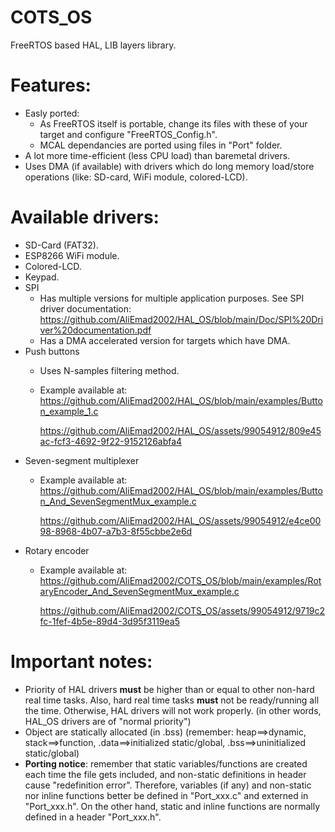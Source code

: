 # COTS_OS
FreeRTOS based HAL, LIB layers library.

# Features:
  * Easly ported:
    * As FreeRTOS itself is portable, change its files with these of your target and configure "FreeRTOS_Config.h".
    * MCAL dependancies are ported using files in "Port" folder.
  * A lot more time-efficient (less CPU load) than baremetal drivers.
  * Uses DMA (if available) with drivers which do long memory load/store operations (like: SD-card, WiFi module, colored-LCD).

# Available drivers:
  * SD-Card (FAT32).
  * ESP8266 WiFi module.
  * Colored-LCD.
  * Keypad.
  * SPI
    * Has multiple versions for multiple application purposes. See SPI driver documentation: https://github.com/AliEmad2002/HAL_OS/blob/main/Doc/SPI%20Driver%20documentation.pdf
    * Has a DMA accelerated version for targets which have DMA.
  * Push buttons
    * Uses N-samples filtering method.
    * Example available at: https://github.com/AliEmad2002/HAL_OS/blob/main/examples/Button_example_1.c
       
       https://github.com/AliEmad2002/HAL_OS/assets/99054912/809e45ac-fcf3-4692-9f22-9152126abfa4
  * Seven-segment multiplexer
    * Example available at: https://github.com/AliEmad2002/HAL_OS/blob/main/examples/Button_And_SevenSegmentMux_example.c
    

      https://github.com/AliEmad2002/HAL_OS/assets/99054912/e4ce0098-8968-4b07-a7b3-8f55cbbe2e6d
  * Rotary encoder
    * Example available at: https://github.com/AliEmad2002/COTS_OS/blob/main/examples/RotaryEncoder_And_SevenSegmentMux_example.c
      

      https://github.com/AliEmad2002/COTS_OS/assets/99054912/9719c2fc-1fef-4b5e-89d4-3d95f3119ea5




    

# Important notes:
  * Priority of HAL drivers **must** be higher than or equal to other non-hard real time tasks. Also, hard real time tasks **must** not be ready/running all the time. Otherwise, HAL drivers will not work properly. (in other words, HAL_OS drivers are of "normal priority")
  * Object are statically allocated (in .bss) (remember: heap==>dynamic, stack==>function, .data==>initialized static/global, .bss==>uninitialized static/global)
  * **Porting notice**: remember that static variables/functions are created each time the file gets included, and non-static definitions in header cause "redefinition error". Therefore, variables (if any) and non-static nor inline functions better be defined in "Port_xxx.c" and externed in "Port_xxx.h". On the other hand, static and inline functions are normally defined in a header "Port_xxx.h".
